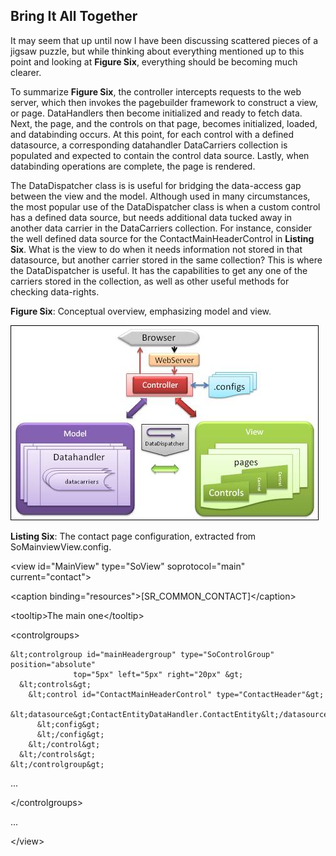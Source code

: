 <properties date="2016-06-24"
SortOrder="9"
/>

Bring It All Together
---------------------

It may seem that up until now I have been discussing scattered pieces of a jigsaw puzzle, but while thinking about everything mentioned up to this point and looking at **Figure Six**, everything should be becoming much clearer.

To summarize **Figure Six**, the controller intercepts requests to the web server, which then invokes the pagebuilder framework to construct a view, or page. DataHandlers then become initialized and ready to fetch data. Next, the page, and the controls on that page, becomes initialized, loaded, and databinding occurs. At this point, for each control with a defined datasource, a corresponding datahandler DataCarriers collection is populated and expected to contain the control data source. Lastly, when databinding operations are complete, the page is rendered.

The DataDispatcher class is is useful for bridging the data-access gap between the view and the model. Although used in many circumstances, the most popular use of the DataDispatcher class is when a custom control has a defined data source, but needs additional data tucked away in another data carrier in the DataCarriers collection. For instance, consider the well defined data source for the ContactMainHeaderControl in **Listing Six**. What is the view to do when it needs information not stored in that datasource, but another carrier stored in the same collection? This is where the DataDispatcher is useful. It has the capabilities to get any one of the carriers stored in the collection, as well as other useful methods for checking data-rights.

**Figure Six**: Conceptual overview, emphasizing model and view.

<img src="Bringing%20it%20all%20together_files/image001.jpg" width="493" height="312" />

**Listing Six**: The contact page configuration, extracted from SoMainviewView.config. 

&lt;view id="MainView" type="SoView" soprotocol="main" current="contact"&gt;

  &lt;caption binding="resources"&gt;\[SR\_COMMON\_CONTACT\]&lt;/caption&gt;

  &lt;tooltip&gt;The main one&lt;/tooltip&gt;

  &lt;controlgroups&gt;

 

    &lt;controlgroup id="mainHeadergroup" type="SoControlGroup" position="absolute"
                  top="5px" left="5px" right="20px" &gt;
      &lt;controls&gt;
        &lt;control id="ContactMainHeaderControl" type="ContactHeader"&gt;
          &lt;datasource&gt;ContactEntityDataHandler.ContactEntity&lt;/datasource&gt;
          &lt;config&gt;
          &lt;/config&gt;
        &lt;/control&gt;
      &lt;/controls&gt;
    &lt;/controlgroup&gt;
   ...

  &lt;/controlgroups&gt;

  ...

&lt;/view&gt;
